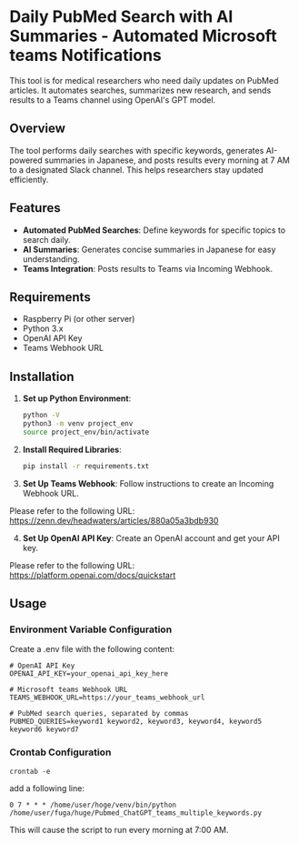 
# Daily PubMed Search with AI Summaries - Automated Microsoft teams Notifications

This tool is for medical researchers who need daily updates on PubMed articles. It automates searches, summarizes new research, and sends results to a Teams channel using OpenAI's GPT model.

## Overview

The tool performs daily searches with specific keywords, generates AI-powered summaries in Japanese, and posts results every morning at 7 AM to a designated Slack channel. This helps researchers stay updated efficiently.

## Features

- **Automated PubMed Searches**: Define keywords for specific topics to search daily.
- **AI Summaries**: Generates concise summaries in Japanese for easy understanding.
- **Teams Integration**: Posts results to Teams via Incoming Webhook.

## Requirements

- Raspberry Pi (or other server)
- Python 3.x
- OpenAI API Key
- Teams Webhook URL

## Installation

1. **Set up Python Environment**:
    ```bash
    python -V
    python3 -m venv project_env
    source project_env/bin/activate
    ```

2. **Install Required Libraries**:
    ```bash
    pip install -r requirements.txt
    ```

3. **Set Up Teams Webhook**: Follow instructions to create an Incoming Webhook URL.

Please refer to the following URL:
https://zenn.dev/headwaters/articles/880a05a3bdb930

4. **Set Up OpenAI API Key**: Create an OpenAI account and get your API key.

Please refer to the following URL:
https://platform.openai.com/docs/quickstart

## Usage

### Environment Variable Configuration

Create a .env file with the following content:
```
# OpenAI API Key
OPENAI_API_KEY=your_openai_api_key_here

# Microsoft teams Webhook URL
TEAMS_WEBHOOK_URL=https://your_teams_webhook_url

# PubMed search queries, separated by commas
PUBMED_QUERIES=keyword1 keyword2, keyword3, keyword4, keyword5 keyword6 keyword7
```

### Crontab Configuration
```
crontab -e
```

add a following line:
```
0 7 * * * /home/user/hoge/venv/bin/python /home/user/fuga/huge/Pubmed_ChatGPT_teams_multiple_keywords.py
```

This will cause the script to run every morning at 7:00 AM.
